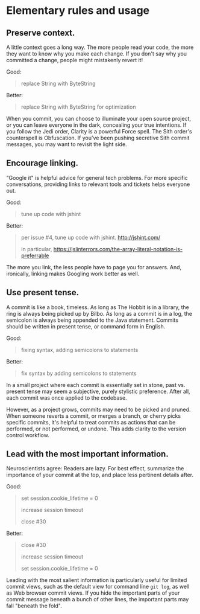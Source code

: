# Elementary rules and usage

## Preserve context.

A little context goes a long way. The more people read your code, the more they want to know why you make each change. If you don't say why you committed a change, people might mistakenly revert it!

Good:

> replace String with ByteString

Better:

> replace String with ByteString for optimization

When you commit, you can choose to illuminate your open source project, or you can leave everyone in the dark, concealing your true intentions. If you follow the Jedi order, Clarity is a powerful Force spell. The Sith order's counterspell is Obfuscation. If you've been pushing secretive Sith commit messages, you may want to revisit the light side.

## Encourage linking.

"Google it" is helpful advice for general tech problems. For more specific conversations, providing links to relevant tools and tickets helps everyone out.

Good:

> tune up code with jshint

Better:

> per issue #4, tune up code with jshint. http://jshint.com/
>
> in particular, https://jslinterrors.com/the-array-literal-notation-is-preferrable

The more you link, the less people have to page you for answers. And, ironically, linking makes Googling work better as well.

## Use present tense.

A commit is like a book, timeless. As long as The Hobbit is in a library, the ring is always being picked up by Bilbo. As long as a commit is in a log, the semicolon is always being appended to the Java statement. Commits should be written in present tense, or command form in English.

Good:

> fixing syntax, adding semicolons to statements

Better:

> fix syntax by adding semicolons to statements

In a small project where each commit is essentially set in stone, past vs. present tense may seem a subjective, purely stylistic preference. After all, each commit was once applied to the codebase.

However, as a project grows, commits may need to be picked and pruned. When someone reverts a commit, or merges a branch, or cherry picks specific commits, it's helpful to treat commits as actions that can be performed, or not performed, or undone. This adds clarity to the version control workflow.

## Lead with the most important information.

Neuroscientists agree: Readers are lazy. For best effect, summarize the importance of your commit at the top, and place less pertinent details after.

Good:

> set session.cookie_lifetime = 0
>
> increase session timeout
>
> close #30

Better:

> close #30
>
> increase session timeout
>
> set session.cookie_lifetime = 0

Leading with the most salient information is particularly useful for limited commit views, such as the default view for command line `git log`, as well as Web browser commit views. If you hide the important parts of your commit message beneath a bunch of other lines, the important parts may fall "beneath the fold".